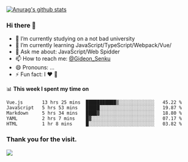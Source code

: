 [![Anurag's github stats](https://github-readme-stats.vercel.app/api?username=gideonsenku)](https://github.com/anuraghazra/github-readme-stats)
### Hi there 👋
- 🔭 I’m currently studying on a not bad university 
- 🌱 I’m currently learning JavaScript/TypeScript/Webpack/Vue/
- 💬 Ask me about: JavaScript/Web Spidder 
- 📫 How to reach me: [@Gideon_Senku](https://t.me/Gideon_Senku)
- 😄 Pronouns: ...
- ⚡ Fun fact: I ❤️ 🎵

📊 **This week I spent my time on**
<!--START_SECTION:waka-->
```text
Vue.js       13 hrs 25 mins  ███████████▒░░░░░░░░░░░░░   45.22 % 
JavaScript   5 hrs 53 mins   █████░░░░░░░░░░░░░░░░░░░░   19.87 % 
Markdown     5 hrs 34 mins   ████▓░░░░░░░░░░░░░░░░░░░░   18.80 % 
YAML         2 hrs 7 mins    █▓░░░░░░░░░░░░░░░░░░░░░░░   07.17 % 
HTML         1 hr 8 mins     █░░░░░░░░░░░░░░░░░░░░░░░░   03.82 % 
```
<!--END_SECTION:waka-->


### Thank you for the visit.
![](http://profile-counter.glitch.me/gideonsenku/count.svg)
<!--
**GideonSenku/GideonSenku** is a ✨ _special_ ✨ repository because its `README.md` (this file) appears on your GitHub profile.

Here are some ideas to get you started:

- 🔭 I’m currently working on ...
- 🌱 I’m currently learning ...
- 👯 I’m looking to collaborate on ...
- 🤔 I’m looking for help with ...
- 💬 Ask me about ...
- 📫 How to reach me: ...
- 😄 Pronouns: ...
- ⚡ Fun fact: ...
-->
